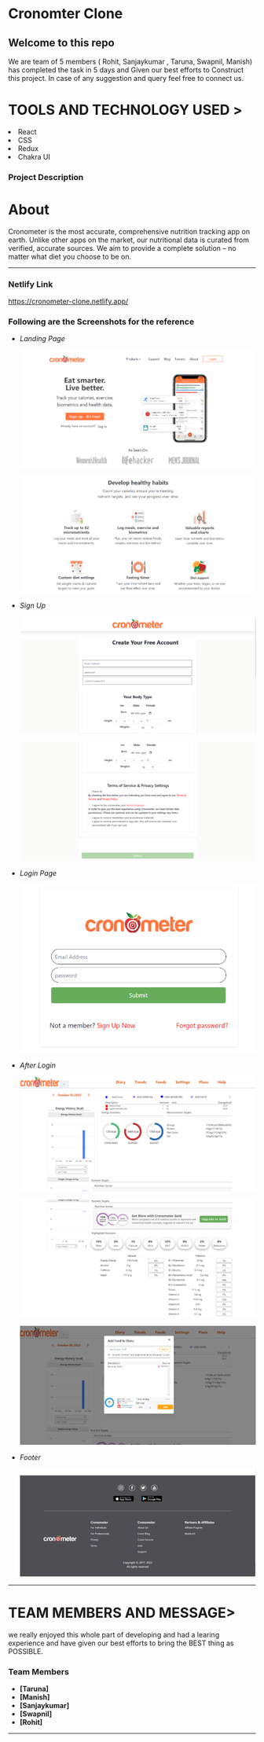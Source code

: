 # Cronomter Clone

 <h2>Welcome to this repo</h2>
 We are team of 5 members ( Rohit, Sanjaykumar , Taruna, Swapnil, Manish) has completed the task in 5 days and Given our 
 best efforts to Construct this project.
In case of any suggestion and query feel free to connect us.
 
 <h1>TOOLS AND TECHNOLOGY USED ></h1>
  <li>React</li>
  <li>CSS</li>
  <li>Redux</li>  
  <li>Chakra UI</li>

 
### Project Description
 
 
 <h1>About </h1>
    Cronometer is the most accurate, comprehensive nutrition tracking app on earth. Unlike other apps on the market, our nutritional data is curated from verified, accurate sources. We aim to provide a complete solution – no matter what diet you choose to be on.

---

### Netlify Link
 
https://cronometer-clone.netlify.app/
 
 
 ### Following are the Screenshots for the reference

- *Landing Page*

  ![](https://github.com/sanjaykumarverma01/aberrant-coast-299/blob/main/ScreenShots/Homepage%201.PNG?raw=true)

  ![](https://github.com/sanjaykumarverma01/aberrant-coast-299/blob/main/ScreenShots/Homepage%202.PNG?raw=true)

- *Sign Up*

  ![](https://github.com/sanjaykumarverma01/aberrant-coast-299/blob/main/ScreenShots/signup1.PNG?raw=true)
  
  ![](https://github.com/sanjaykumarverma01/aberrant-coast-299/blob/main/ScreenShots/signup2.PNG?raw=true)

- *Login Page*

  ![](https://github.com/sanjaykumarverma01/aberrant-coast-299/blob/main/ScreenShots/login.PNG?raw=true)

- *After Login*

  ![](https://github.com/sanjaykumarverma01/aberrant-coast-299/blob/main/ScreenShots/afterlogin1.PNG?raw=true)
  
  ![](https://github.com/sanjaykumarverma01/aberrant-coast-299/blob/main/ScreenShots/afterlogin%202.PNG?raw=true)
  
  ![](https://github.com/sanjaykumarverma01/aberrant-coast-299/blob/main/ScreenShots/model.PNG?raw=true)

- *Footer*

  ![](https://github.com/sanjaykumarverma01/aberrant-coast-299/blob/main/ScreenShots/Footer.PNG?raw=true)


---

 <h1>TEAM MEMBERS AND MESSAGE></h1>
we really enjoyed this whole part of developing and had a learing experience and have given our best efforts to bring the BEST thing as POSSIBLE.

### Team Members

- **[Taruna]**
- **[Manish]**
- **[Sanjaykumar]**
- **[Swapnil]**
- **[Rohit]**

---

